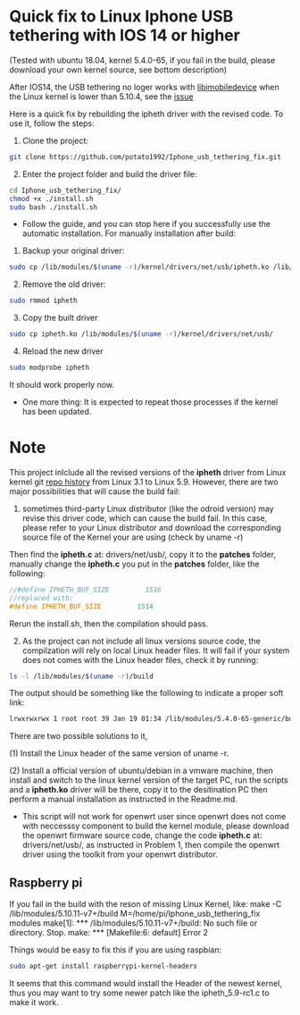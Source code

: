 # Quick fix to Linux Iphone USB tethering with IOS 14 or higher
(Tested with ubuntu 18.04, kernel 5.4.0-65, if you fail in the build, please download your own kernel source, see bottom description)

After IOS14, the USB tethering no loger works with [libimobiledevice](https://github.com/libimobiledevice/libimobiledevice) when the Linux kernel is lower than 5.10.4, see the [issue](https://github.com/libimobiledevice/libimobiledevice/issues/1038)

Here is a quick fix by rebuilding the ipheth driver with the revised code. To use it, follow the steps:

1. Clone the project:
```bash
git clone https://github.com/potato1992/Iphone_usb_tethering_fix.git
```
2. Enter the project folder and build the driver file:
```bash
cd Iphone_usb_tethering_fix/
chmod +x ./install.sh
sudo bash ./install.sh
```
- Follow the guide, and you can stop here if you successfully use the automatic installation.
For manually installation after build:
1. Backup your original driver:
```bash
sudo cp /lib/modules/$(uname -r)/kernel/drivers/net/usb/ipheth.ko /lib/modules/$(uname -r)/kernel/drivers/net/usb/ipheth.ko.bak
```
2. Remove the old driver:
```bash
sudo rmmod ipheth
```
3. Copy the built driver
```bash
sudo cp ipheth.ko /lib/modules/$(uname -r)/kernel/drivers/net/usb/
```
4. Reload the new driver
```bash
sudo modprobe ipheth
```

It should work properly now.

- One more thing:
It is expected to repeat those processes if the kernel has been updated.

# Note
This project inlclude all the revised versions of the **ipheth** driver from Linux kernel git [repo history](https://github.com/torvalds/linux/commits/master/drivers/net/usb/ipheth.c)  from Linux 3.1 to Linux 5.9. However, there are two major possibilities that will cause the build fail:

1. sometimes third-party Linux distributor (like the odroid version) may revise this driver code, which can cause the build fail.
In this case, please refer to your Linux distributor and download the corresponding source file of the Kernel your are using (check by uname -r)

Then find the **ipheth.c**  at: drivers/net/usb/, copy it to the **patches** folder, manually change the **ipheth.c** you put in the **patches** folder, like the following:
```C
//#define IPHETH_BUF_SIZE         1516
//replaced with:
#define IPHETH_BUF_SIZE         1514
```
Rerun the install.sh, then the compilation should pass.

2. As the project can not include all linux versions source code, the compilzation will rely on local Linux header files. It will fail if your system does not comes with the Linux header files, check it by running:
```bash
ls -l /lib/modules/$(uname -r)/build
```
The output should be something like the following to indicate a proper soft link:
```bash
lrwxrwxrwx 1 root root 39 Jan 19 01:34 /lib/modules/5.4.0-65-generic/build -> /usr/src/linux-headers-5.4.0-65-generic
```
There are two possible solutions to it, 

(1) Install the Linux header of the same version of uname -r.

(2) Install a official version of ubuntu/debian in a vmware machine, then install and switch to the linux kernel version of the target PC, run the scripts and a **ipheth.ko** driver will be there, copy it to the desitination PC then perform a manual installation as instructed in the Readme.md.

- This script will not work for openwrt user since openwrt does not come with neccesssy component to build the kernel module, please download the openwrt firmware source code, change the code **ipheth.c**  at: drivers/net/usb/, as instructed in Problem 1, then compile the openwrt driver using the toolkit from your openwrt distributor. 

## Raspberry pi
If you fail in the build with the reson of missing Linux Kernel, like:
make -C /lib/modules/5.10.11-v7+/build M=/home/pi/Iphone_usb_tethering_fix modules
make[1]: *** /lib/modules/5.10.11-v7+/build: No such file or directory.  Stop.
make: *** [Makefile:6: default] Error 2

Things would be easy to fix this if you are using raspbian:
```bash
sudo apt-get install raspberrypi-kernel-headers
```
It seems that this command would install the Header of the newest kernel, thus you may want to try some newer patch like the ipheth_5.9-rc1.c to make it work.

